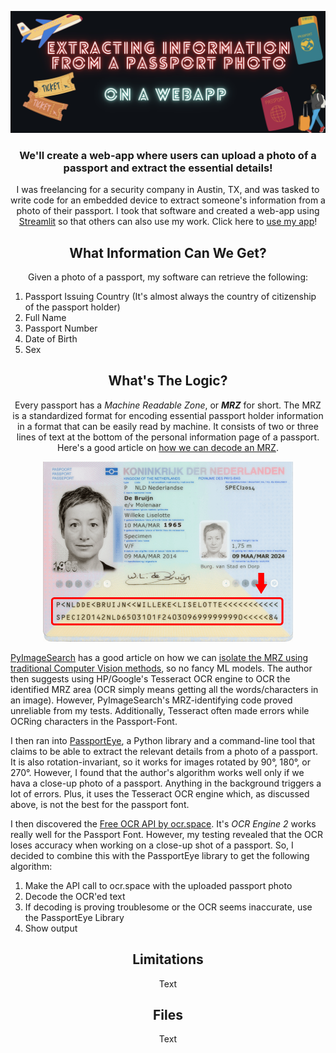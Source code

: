 <p  align="center">
<img  src="https://github.com/Evaan2001/Images_For_ReadMe/blob/main/Passport_OCR_App.png"
width = "900"/>

</p>
<h3 align="center">
We'll create a web-app where users can upload a photo of a passport and extract the essential details! 
</h3>

<div align="center">

I was freelancing for a security company in Austin, TX, and was tasked to write code for an embedded device to extract someone's information from a photo of their passport. I took that software and created a web-app using [Streamlit](https://streamlit.io) so that others can also use my work. Click here to [use my app](https://revisedocr.streamlit.app/)!
</div>

<h2 align="center"> 
What Information Can We Get?
</h2>
 
<p  align="center">
Given a photo of a passport, my software can retrieve the following:
</p>

1. Passport Issuing Country (It's almost always the country of citizenship of the passport holder)
2. Full Name
3. Passport Number
4. Date of Birth
5. Sex

<h2 align="center"> 
What's The Logic?
</h2>

<div align="center">
 
Every passport has a *Machine Readable Zone*, or ***MRZ*** for short. The MRZ is a standardized format for encoding essential passport holder information in a format that can be easily read by machine. It consists of two or three lines of text at the bottom of the personal information page of a passport. Here's a good article on [how we can decode an MRZ](https://www.linkedin.com/pulse/machine-readable-zone-mrz-decoding-globalpassag/). 
</div>


<p  align="center">
<img  src="https://github.com/Evaan2001/Images_For_ReadMe/blob/main/passport_mrz.png"
width = "400"/>

<div align="left">
 
[PyImageSearch](https://pyimagesearch.com/) has a good article on how we can [isolate the MRZ using traditional Computer Vision methods](https://pyimagesearch.com/2021/12/01/ocr-passports-with-opencv-and-tesseract/), so no fancy ML models. The author then suggests using HP/Google's Tesseract OCR engine to OCR the identified MRZ area (OCR simply means getting all the words/characters in an image). However, PyImageSearch's MRZ-identifying code proved unreliable from my tests. Additionally, Tesseract often made errors while OCRing characters in the Passport-Font.
</div>

<div align="left">
 
I then ran into [PassportEye](https://github.com/konstantint/PassportEye), a Python library and a command-line tool that claims to be able to extract the relevant details from a photo of a passport. It is also rotation-invariant, so it works for images rotated by 90°, 180°, or 270°. However, I found that the author's algorithm works well only if we hava a close-up photo of a passport. Anything in the background triggers a lot of errors. Plus, it uses the Tesseract OCR engine which, as discussed above, is not the best for the passport font.
</div>

<div align="left">
 
I then discovered the [Free OCR API by ocr.space](https://ocr.space/OCRAPI). It's *OCR Engine 2* works really well for the Passport Font. However, my testing revealed that the OCR loses accuracy when working on a close-up shot of a passport. So, I decided to combine this with the PassportEye library to get the following algorithm:
</div>

1. Make the API call to ocr.space with the uploaded passport photo
2. Decode the OCR'ed text
3. If decoding is proving troublesome or the OCR seems inaccurate, use the PassportEye Library
4. Show output

<h2 align="center"> 
Limitations
</h2>

<div align="center">
 
Text
</div>

<h2 align="center"> 
Files
</h2>

<div align="center">
 
Text
</div>
